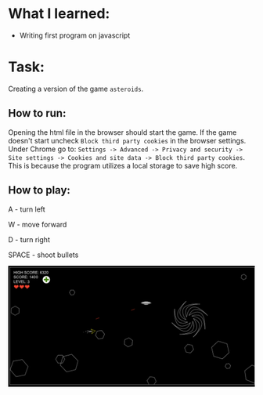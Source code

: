 # What I learned:
* Writing first program on javascript

# Task:
Creating a version of the game `asteroids`.

## How to run:

Opening the html file in the browser should start the game.
If the game doesn't start uncheck `Block third party cookies` in the browser settings.
Under Chrome go to: `Settings -> Advanced -> Privacy and security -> Site settings -> Cookies and site data -> Block third party cookies`. This is because the program utilizes a local storage to save high score.

## How to play:
A - turn left

W - move forward

D - turn right

SPACE - shoot bullets

![](game.png)

